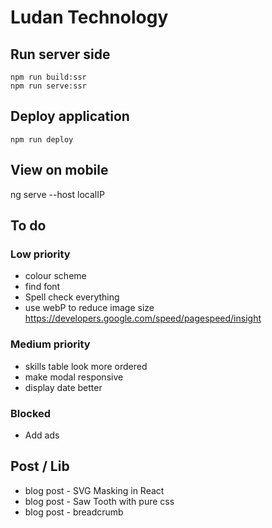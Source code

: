 # Ludan Technology

## Run server side

```
npm run build:ssr
npm run serve:ssr
```

## Deploy application

```
npm run deploy
```

## View on mobile

ng serve --host localIP

## To do

### Low priority

- colour scheme
- find font
- Spell check everything
- use webP to reduce image size https://developers.google.com/speed/pagespeed/insight

### Medium priority

- skills table look more ordered
- make modal responsive
- display date better

### Blocked

- Add ads

## Post / Lib

- blog post - SVG Masking in React
- blog post - Saw Tooth with pure css
- blog post - breadcrumb
